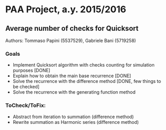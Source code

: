 # PAA Project, a.y. 2015/2016
## Average number of checks for Quicksort

Authors: Tommaso Papini (5537529), Gabriele Bani (5719258)

### Goals
- Implement Quicksort algorithm with checks counting for simulation purposes [DONE]
- Explain how to obtain the main base recurrence [DONE]
- Solve the recurrence with the difference method [DONE, few things to be checked]
- Solve the recurrence with the generating function method
### ToCheck/ToFix:
- Abstract from iteration to summation (difference method)
- Rewrite summation as Harmonic series (difference method)
